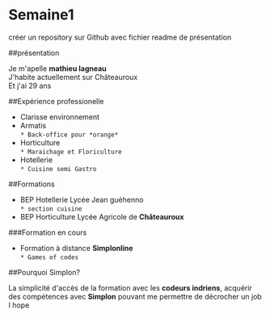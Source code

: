 # Semaine1
créer un repository sur Github avec fichier readme de présentation  

##présentation  

Je m'apelle **mathieu lagneau**  
J'habite actuellement sur Châteauroux  
Et j'ai 29 ans  
  
  
##Expérience professionelle  
  
* Clarisse environnement  
* Armatis  
`* Back-office pour *orange* `  
* Horticulture  
`* Maraichage et Floriculture `  
* Hotellerie  
`* Cuisine semi Gastro `  

##Formations  

* BEP Hotellerie Lycée Jean guéhenno  
`* section cuisine `  
* BEP Horticulture Lycée Agricole de **Châteauroux**  

###Formation en cours  

* Formation à distance **Simplonline**  
`* Games of codes`  

##Pourquoi Simplon?  

La simplicité d'accès de la formation avec les **codeurs indriens**, acquérir des compétences avec **Simplon** pouvant me permettre de décrocher un job  
I hope  




